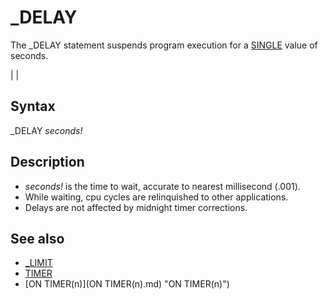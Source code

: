 # _DELAY

The _DELAY statement suspends program execution for a [SINGLE](SINGLE.md) value of seconds.

  

|  |

## Syntax

_DELAY *seconds!*
  

## Description

* *seconds!* is the time to wait, accurate to nearest millisecond (.001).
* While waiting, cpu cycles are relinquished to other applications.
* Delays are not affected by midnight timer corrections.

  

## See also

* [_LIMIT](_LIMIT.md)
* [TIMER](TIMER.md)
* [ON TIMER(n)](ON TIMER(n).md) "ON TIMER(n)")

  
